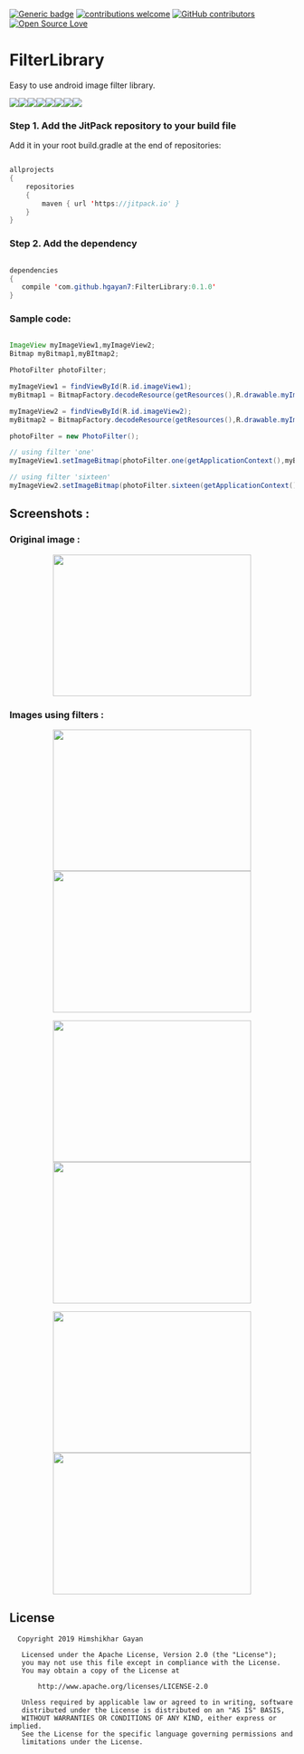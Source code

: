 [![Generic badge](https://img.shields.io/badge/Himshikhar-Gayan-RED.svg)](https://shields.io/)
[![contributions welcome](https://img.shields.io/badge/contributions-welcome-brightgreen.svg?style=flat)](https://github.com/hgayan7/FilterLibrary/issues)
[![GitHub contributors](https://img.shields.io/github/contributors/Naereen/StrapDown.js.svg)](https://github.com/hgayan7/FilterLibrary/graphs/contributors/)
[![Open Source Love](https://badges.frapsoft.com/os/v1/open-source.svg?v=103)](https://github.com/ellerbrock/open-source-badges/)


# FilterLibrary                        

Easy to use android image filter library.

[![](https://sourcerer.io/fame/hgayan7/hgayan7/FilterLibrary/images/0)](https://sourcerer.io/fame/hgayan7/hgayan7/FilterLibrary/links/0)[![](https://sourcerer.io/fame/hgayan7/hgayan7/FilterLibrary/images/1)](https://sourcerer.io/fame/hgayan7/hgayan7/FilterLibrary/links/1)[![](https://sourcerer.io/fame/hgayan7/hgayan7/FilterLibrary/images/2)](https://sourcerer.io/fame/hgayan7/hgayan7/FilterLibrary/links/2)[![](https://sourcerer.io/fame/hgayan7/hgayan7/FilterLibrary/images/3)](https://sourcerer.io/fame/hgayan7/hgayan7/FilterLibrary/links/3)[![](https://sourcerer.io/fame/hgayan7/hgayan7/FilterLibrary/images/4)](https://sourcerer.io/fame/hgayan7/hgayan7/FilterLibrary/links/4)[![](https://sourcerer.io/fame/hgayan7/hgayan7/FilterLibrary/images/5)](https://sourcerer.io/fame/hgayan7/hgayan7/FilterLibrary/links/5)[![](https://sourcerer.io/fame/hgayan7/hgayan7/FilterLibrary/images/6)](https://sourcerer.io/fame/hgayan7/hgayan7/FilterLibrary/links/6)[![](https://sourcerer.io/fame/hgayan7/hgayan7/FilterLibrary/images/7)](https://sourcerer.io/fame/hgayan7/hgayan7/FilterLibrary/links/7)

### Step 1. Add the JitPack repository to your build file

Add it in your root build.gradle at the end of repositories:
``` java

allprojects 
{
	repositories 
	{
		maven { url 'https://jitpack.io' }
	}
}
```

### Step 2. Add the dependency
 ``` java	
 
dependencies 
{
	compile 'com.github.hgayan7:FilterLibrary:0.1.0'
}
 ``` 
 
 ### Sample code:
  ``` java
  
  ImageView myImageView1,myImageView2;
  Bitmap myBitmap1,myBItmap2;
  
  PhotoFilter photoFilter;
  
  myImageView1 = findViewById(R.id.imageView1);
  myBitmap1 = BitmapFactory.decodeResource(getResources(),R.drawable.myImage1);
  
  myImageView2 = findViewById(R.id.imageView2);
  myBitmap2 = BitmapFactory.decodeResource(getResources(),R.drawable.myImage2);
  
  photoFilter = new PhotoFilter();
  
  // using filter 'one'
  myImageView1.setImageBitmap(photoFilter.one(getApplicationContext(),myBitmap1));
  
  // using filter 'sixteen'
  myImageView2.setImageBitmap(photoFilter.sixteen(getApplicationContext(),myBitmap2));
  
  ```
## Screenshots :

### Original image :


<p align="center">
  <img width="350" height="250" src="https://user-images.githubusercontent.com/29502161/50734591-55f82280-11c7-11e9-8fb9-0e1c544c73d8.jpeg">
</p>


### Images using filters :

<p align="center" >
  <img width="350" height="250" src="https://user-images.githubusercontent.com/29502161/50734598-6c05e300-11c7-11e9-82a9-321b043c38e4.jpeg" hspace="20">
  <img width="350" height="250" src="https://user-images.githubusercontent.com/29502161/50734599-6dcfa680-11c7-11e9-9b0d-b957a567610f.jpeg" hspace="20">	
</p>

<p align="center">
  <img width="350" height="250" src="https://user-images.githubusercontent.com/29502161/50734600-6f00d380-11c7-11e9-94cc-f8c8cfef3533.jpeg" hspace="20">
  <img width="350" height="250" src="https://user-images.githubusercontent.com/29502161/50734601-70320080-11c7-11e9-995a-db77b66a1012.jpeg" hspace="20">	
</p>

<p align="center">
  <img width="350" height="250" src="https://user-images.githubusercontent.com/29502161/50734604-732cf100-11c7-11e9-9fbd-1e55ddb5631e.jpeg" hspace="20">
  <img width="350" height="250" src="https://user-images.githubusercontent.com/29502161/50734603-71632d80-11c7-11e9-8cc5-c13b080a06dc.jpeg" hspace="20">	
</p>

## License

```
  Copyright 2019 Himshikhar Gayan

   Licensed under the Apache License, Version 2.0 (the "License");
   you may not use this file except in compliance with the License.
   You may obtain a copy of the License at

       http://www.apache.org/licenses/LICENSE-2.0

   Unless required by applicable law or agreed to in writing, software
   distributed under the License is distributed on an "AS IS" BASIS,
   WITHOUT WARRANTIES OR CONDITIONS OF ANY KIND, either express or implied.
   See the License for the specific language governing permissions and
   limitations under the License.
```

